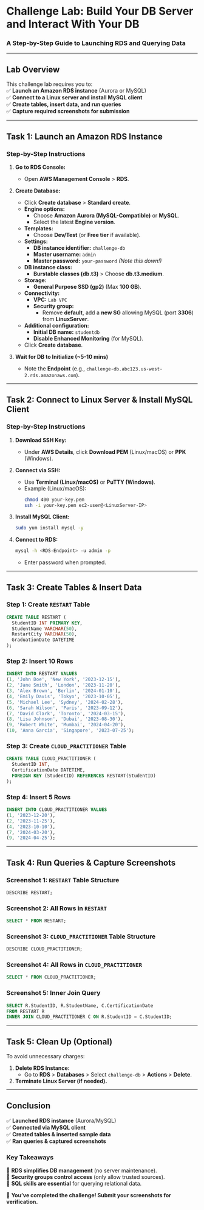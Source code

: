 # **Challenge Lab: Build Your DB Server and Interact With Your DB**  
### **A Step-by-Step Guide to Launching RDS and Querying Data**  

---

## **Lab Overview**  
This challenge lab requires you to:  
✅ **Launch an Amazon RDS instance** (Aurora or MySQL)  
✅ **Connect to a Linux server and install MySQL client**  
✅ **Create tables, insert data, and run queries**  
✅ **Capture required screenshots for submission**  

---

## **Task 1: Launch an Amazon RDS Instance**  

### **Step-by-Step Instructions**  

1. **Go to RDS Console:**  
   - Open **AWS Management Console** > **RDS**.  

2. **Create Database:**  
   - Click **Create database** > **Standard create**.  
   - **Engine options:**  
     - Choose **Amazon Aurora (MySQL-Compatible)** or **MySQL**.  
     - Select the latest **Engine version**.  
   - **Templates:**  
     - Choose **Dev/Test** (or **Free tier** if available).  
   - **Settings:**  
     - **DB instance identifier:** `challenge-db`  
     - **Master username:** `admin`  
     - **Master password:** `your-password` *(Note this down!)*  
   - **DB instance class:**  
     - **Burstable classes (db.t3)** > Choose **db.t3.medium**.  
   - **Storage:**  
     - **General Purpose SSD (gp2)** (Max **100 GB**).  
   - **Connectivity:**  
     - **VPC:** `Lab VPC`  
     - **Security group:**  
       - Remove **default**, add a **new SG** allowing MySQL (port **3306**) from **LinuxServer**.  
   - **Additional configuration:**  
     - **Initial DB name:** `studentdb`  
     - **Disable Enhanced Monitoring** (for MySQL).  
   - Click **Create database**.  

3. **Wait for DB to Initialize (~5-10 mins)**  
   - Note the **Endpoint** (e.g., `challenge-db.abc123.us-west-2.rds.amazonaws.com`).  

---

## **Task 2: Connect to Linux Server & Install MySQL Client**  

### **Step-by-Step Instructions**  

1. **Download SSH Key:**  
   - Under **AWS Details**, click **Download PEM** (Linux/macOS) or **PPK** (Windows).  

2. **Connect via SSH:**  
   - Use **Terminal (Linux/macOS)** or **PuTTY (Windows)**.  
   - Example (Linux/macOS):  
     ```bash
     chmod 400 your-key.pem  
     ssh -i your-key.pem ec2-user@<LinuxServer-IP>
     ```

3. **Install MySQL Client:**  
   ```bash
   sudo yum install mysql -y
   ```

4. **Connect to RDS:**  
   ```bash
   mysql -h <RDS-Endpoint> -u admin -p
   ```
   - Enter password when prompted.  

---

## **Task 3: Create Tables & Insert Data**  

### **Step 1: Create `RESTART` Table**  
```sql
CREATE TABLE RESTART (
  StudentID INT PRIMARY KEY,
  StudentName VARCHAR(50),
  RestartCity VARCHAR(50),
  GraduationDate DATETIME
);
```

### **Step 2: Insert 10 Rows**  
```sql
INSERT INTO RESTART VALUES 
(1, 'John Doe', 'New York', '2023-12-15'),
(2, 'Jane Smith', 'London', '2023-11-20'),
(3, 'Alex Brown', 'Berlin', '2024-01-10'),
(4, 'Emily Davis', 'Tokyo', '2023-10-05'),
(5, 'Michael Lee', 'Sydney', '2024-02-28'),
(6, 'Sarah Wilson', 'Paris', '2023-09-12'),
(7, 'David Clark', 'Toronto', '2024-03-15'),
(8, 'Lisa Johnson', 'Dubai', '2023-08-30'),
(9, 'Robert White', 'Mumbai', '2024-04-20'),
(10, 'Anna Garcia', 'Singapore', '2023-07-25');
```

### **Step 3: Create `CLOUD_PRACTITIONER` Table**  
```sql
CREATE TABLE CLOUD_PRACTITIONER (
  StudentID INT,
  CertificationDate DATETIME,
  FOREIGN KEY (StudentID) REFERENCES RESTART(StudentID)
);
```

### **Step 4: Insert 5 Rows**  
```sql
INSERT INTO CLOUD_PRACTITIONER VALUES 
(1, '2023-12-20'),
(2, '2023-11-25'),
(4, '2023-10-10'),
(7, '2024-03-20'),
(9, '2024-04-25');
```

---

## **Task 4: Run Queries & Capture Screenshots**  

### **Screenshot 1: `RESTART` Table Structure**  
```sql
DESCRIBE RESTART;
```

### **Screenshot 2: All Rows in `RESTART`**  
```sql
SELECT * FROM RESTART;
```

### **Screenshot 3: `CLOUD_PRACTITIONER` Table Structure**  
```sql
DESCRIBE CLOUD_PRACTITIONER;
```

### **Screenshot 4: All Rows in `CLOUD_PRACTITIONER`**  
```sql
SELECT * FROM CLOUD_PRACTITIONER;
```

### **Screenshot 5: Inner Join Query**  
```sql
SELECT R.StudentID, R.StudentName, C.CertificationDate  
FROM RESTART R  
INNER JOIN CLOUD_PRACTITIONER C ON R.StudentID = C.StudentID;
```

---

## **Task 5: Clean Up (Optional)**  
To avoid unnecessary charges:  
1. **Delete RDS Instance:**  
   - Go to **RDS** > **Databases** > Select `challenge-db` > **Actions** > **Delete**.  
2. **Terminate Linux Server (if needed).**  

---

## **Conclusion**  
✅ **Launched RDS instance** (Aurora/MySQL)  
✅ **Connected via MySQL client**  
✅ **Created tables & inserted sample data**  
✅ **Ran queries & captured screenshots**  

### **Key Takeaways**  
🔹 **RDS simplifies DB management** (no server maintenance).  
🔹 **Security groups control access** (only allow trusted sources).  
🔹 **SQL skills are essential** for querying relational data.  

🚀 **You’ve completed the challenge! Submit your screenshots for verification.**
